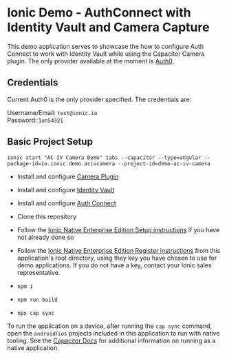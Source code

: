 # Ionic Demo - AuthConnect with Identity Vault and Camera Capture

This demo application serves to showcase the how to configure Auth Connect to work with Identity Vault while using the Capacitor Camera plugin. The only provider available at the moment is [Auth0](https://www.auth0.com/).

## Credentials

Current Auth0 is the only provider specified. The credentials are:

Username/Email: `test@ionic.io`  
Password: `Ion54321`

## Basic Project Setup

```shell
ionic start "AC IV Camera Demo" tabs --capacitor --type=angular --package-id=io.ionic.demo.acivcamera --project-id=demo-ac-iv-camera
```

- Install and configure [Camera Plugin](https://capacitorjs.com/docs/apis/camera)
- Install and configure [Identity Vault](https://ionic.io/docs/identity-vault/install)
- Install and configure [Auth Connect](https://ionic.io/docs/auth-connect/install)
- Clone this repository
- Follow the [Ionic Native Enterprise Edition Setup instructions](https://ionicframework.com/docs/enterprise/setup#install-tooling) if you have not already done so
- Follow the [Ionic Native Enterprise Edition Register instructions](https://ionicframework.com/docs/enterprise/setup#register-your-product-key) from this application's root directory, using they key you have chosen to use for demo applications. If you do not have a key, contact your Ionic sales representative.

- `npm i`
- `npm run build`
- `npx cap sync`

To run the application on a device, after running the `cap sync` command, open the `android`/`ios` projects included in this application to run with native tooling. See the [Capacitor Docs](https://capacitor.ionicframework.com/docs/basics/running-your-app) for additional information on running as a native application.

